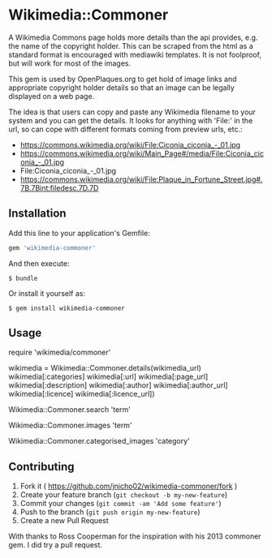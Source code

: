 # Wikimedia::Commoner

A Wikimedia Commons page holds more details than the api provides, e.g. the name of the copyright holder. This can be scraped from the html as a standard format is encouraged with mediawiki templates. It is not foolproof, but will work for most of the images.

This gem is used by OpenPlaques.org to get hold of image links and appropriate copyright holder details so that an image can be legally displayed on a web page.

The idea is that users can copy and paste any Wikimedia filename to your system and you can get the details. It looks for anything with 'File:' in the url, so can cope with different formats coming from preview urls, etc.:
* https://commons.wikimedia.org/wiki/File:Ciconia_ciconia_-_01.jpg
* https://commons.wikimedia.org/wiki/Main_Page#/media/File:Ciconia_ciconia_-_01.jpg
* File:Ciconia_ciconia_-_01.jpg
* https://commons.wikimedia.org/wiki/File:Plaque_in_Fortune_Street.jpg#.7B.7Bint:filedesc.7D.7D

## Installation

Add this line to your application's Gemfile:

```ruby
gem 'wikimedia-commoner'
```

And then execute:

    $ bundle

Or install it yourself as:

    $ gem install wikimedia-commoner

## Usage

require 'wikimedia/commoner'

wikimedia = Wikimedia::Commoner.details(wikimedia_url)
wikimedia[:categories]
wikimedia[:url]
wikimedia[:page_url]
wikimedia[:description]
wikimedia[:author]
wikimedia[:author_url]
wikimedia[:licence]
wikimedia[:licence_url])

Wikimedia::Commoner.search 'term'

Wikimedia::Commoner.images 'term'

Wikimedia::Commoner.categorised_images 'category'

## Contributing

1. Fork it ( https://github.com/jnicho02/wikimedia-commoner/fork )
2. Create your feature branch (`git checkout -b my-new-feature`)
3. Commit your changes (`git commit -am 'Add some feature'`)
4. Push to the branch (`git push origin my-new-feature`)
5. Create a new Pull Request

With thanks to Ross Cooperman for the inspiration with his 2013 commoner gem. I did try a pull request.
